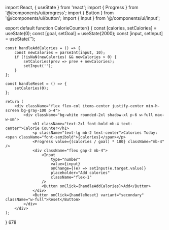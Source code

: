 import React, { useState } from 'react';
import { Progress } from '@/components/ui/progress';
import { Button } from '@/components/ui/button';
import { Input } from '@/components/ui/input';

export default function CalorieCounter() {
    const [calories, setCalories] = useState(0);
    const [goal, setGoal] = useState(2000);
    const [input, setInput] = useState('');

    const handleAddCalories = () => {
        const newCalories = parseInt(input, 10);
        if (!isNaN(newCalories) && newCalories > 0) {
            setCalories(prev => prev + newCalories);
            setInput('');
        }
    };

    const handleReset = () => {
        setCalories(0);
    };

    return (
        <div className="flex flex-col items-center justify-center min-h-screen bg-gray-100 p-4">
            <div className="bg-white rounded-2xl shadow-xl p-6 w-full max-w-sm">
                <h1 className="text-2xl font-bold mb-4 text-center">Calorie Counter</h1>
                <p className="text-lg mb-2 text-center">Calories Today: <span className="font-semibold">{calories}</span></p>
                <Progress value={(calories / goal) * 100} className="mb-4" />
                <div className="flex gap-2 mb-4">
                    <Input 
                        type="number" 
                        value={input} 
                        onChange={(e) => setInput(e.target.value)} 
                        placeholder="Add calories" 
                        className="flex-1" 
                    />
                    <Button onClick={handleAddCalories}>Add</Button>
                </div>
                <Button onClick={handleReset} variant="secondary" className="w-full">Reset</Button>
            </div>
        </div>
    );
}
678

